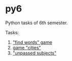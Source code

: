 # py6
Python tasks of 6th semester.

Tasks:
1. ["find words" game](./1/README.md)
2. [game "cities"](./2/README.md)
3. ["unpassed subjects"](./3/README.md)